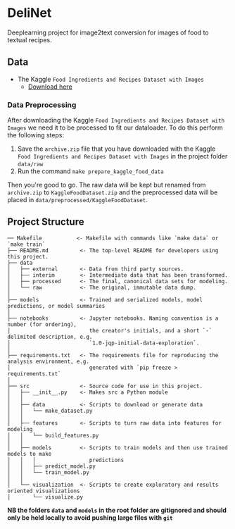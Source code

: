 # DeliNet
Deeplearning project for image2text conversion for images of food to textual recipes.

## Data
* The Kaggle `Food Ingredients and Recipes Dataset with Images`
    * [Download here](https://www.kaggle.com/datasets/pes12017000148/food-ingredients-and-recipe-dataset-with-images)

### Data Preprocessing
After downloading the Kaggle `Food Ingredients and Recipes Dataset with Images` we need it to be processed to fit our dataloader.
To do this perform the following steps:
1. Save the `archive.zip` file that you have downloaded with the Kaggle `Food Ingredients and Recipes Dataset with Images` in the project folder `data/raw`
2. Run the command `make prepare_kaggle_food_data`

Then you're good to go.
The raw data will be kept but renamed from `archive.zip` to `KaggleFoodDataset.zip` and the preprocessed data will be placed in `data/preprocessed/KaggleFoodDataset`.

## Project Structure
```
── Makefile           <- Makefile with commands like `make data` or `make train`
├── README.md          <- The top-level README for developers using this project.
├── data
│   ├── external       <- Data from third party sources.
│   ├── interim        <- Intermediate data that has been transformed.
│   ├── processed      <- The final, canonical data sets for modeling.
│   └── raw            <- The original, immutable data dump.
│
├── models             <- Trained and serialized models, model predictions, or model summaries
│
├── notebooks          <- Jupyter notebooks. Naming convention is a number (for ordering),
│                         the creator's initials, and a short `-` delimited description, e.g.
│                         `1.0-jqp-initial-data-exploration`.
│
├── requirements.txt   <- The requirements file for reproducing the analysis environment, e.g.
│                         generated with `pip freeze > requirements.txt`
│
├── src                <- Source code for use in this project.
│   ├── __init__.py    <- Makes src a Python module
│   │
│   ├── data           <- Scripts to download or generate data
│   │   └── make_dataset.py
│   │
│   ├── features       <- Scripts to turn raw data into features for modeling
│   │   └── build_features.py
│   │
│   ├── models         <- Scripts to train models and then use trained models to make
│   │   │                 predictions
│   │   ├── predict_model.py
│   │   └── train_model.py
│   │
│   └── visualization  <- Scripts to create exploratory and results oriented visualizations
│       └── visualize.py
```
**NB the folders `data` and `models` in the root folder are gitignored and should only be held locally to avoid pushing large files with `git`**
